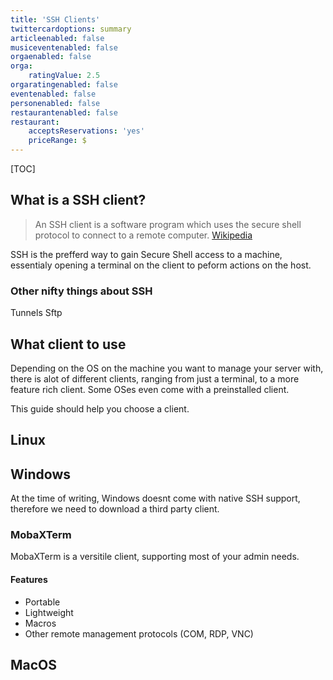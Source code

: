 ```yaml
---
title: 'SSH Clients'
twittercardoptions: summary
articleenabled: false
musiceventenabled: false
orgaenabled: false
orga:
    ratingValue: 2.5
orgaratingenabled: false
eventenabled: false
personenabled: false
restaurantenabled: false
restaurant:
    acceptsReservations: 'yes'
    priceRange: $
---
```


[TOC]

## What is a SSH client?
> An SSH client is a software program which uses the secure shell protocol to connect to a remote computer.
[Wikipedia](https://en.wikipedia.org/wiki/Comparison_of_SSH_clients)

SSH is the prefferd way to gain Secure Shell access to a machine, essentialy opening a terminal on the client to peform actions on the host.

### Other nifty things about SSH
Tunnels
Sftp

## What client to use
Depending on the OS on the machine you want to manage your server with, there is alot of different clients, ranging from just a terminal, to a more feature rich client. Some OSes even come with a preinstalled client.

This guide should help you choose a client.

## Linux

## Windows
At the time of writing, Windows doesnt come with native SSH support, therefore we need to download a third party client.

### MobaXTerm
MobaXTerm is a versitile client, supporting most of your admin needs.

#### Features
* Portable
* Lightweight
* Macros
* Other remote management protocols (COM, RDP, VNC)

## MacOS